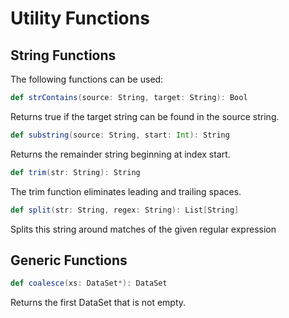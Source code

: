 # Utility Functions

## String Functions

The following functions can be used:

``` Scala
def strContains(source: String, target: String): Bool
```
Returns true if the target string can be found in the source string.

``` Scala
def substring(source: String, start: Int): String
```
Returns the remainder string beginning at index start.

``` Scala
def trim(str: String): String
```
The trim function eliminates leading and trailing spaces.


``` Scala
def split(str: String, regex: String): List[String]
```
Splits this string around matches of the given regular expression

## Generic Functions

``` Scala
def coalesce(xs: DataSet*): DataSet
```
Returns the first DataSet that is not empty.
